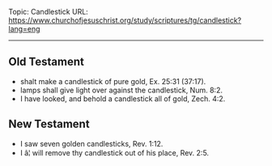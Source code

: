 Topic: Candlestick
URL: https://www.churchofjesuschrist.org/study/scriptures/tg/candlestick?lang=eng

---

## Old Testament

- shalt make a candlestick of pure gold, Ex. 25:31 (37:17).
- lamps shall give light over against the candlestick, Num. 8:2.
- I have looked, and behold a candlestick all of gold, Zech. 4:2.

## New Testament

- I saw seven golden candlesticks, Rev. 1:12.
- I â¦ will remove thy candlestick out of his place, Rev. 2:5.


